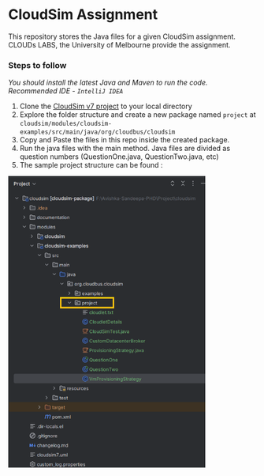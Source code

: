 # CloudSim Assignment

This repository stores the Java files for a given CloudSim assignment. CLOUDs LABS, the University of Melbourne provide the assignment.

### Steps to follow

*You should install the latest Java and Maven to run the code. Recommended IDE - `IntelliJ IDEA`*

1. Clone the [CloudSim v7 project](https://github.com/Cloudslab/cloudsim) to your local directory
2. Explore the folder structure and create a new package named `project` at `cloudsim/modules/cloudsim-examples/src/main/java/org/cloudbus/cloudsim`
3. Copy and Paste the files in this repo inside the created package.
4. Run the java files with the main method. Java files are divided as question numbers (QuestionOne.java, QuestionTwo.java, etc)
5. The sample project structure can be found :

<img src="https://github.com/AvishkaSandeepa/CloudSimProject/blob/master/project-structure.png" alt="Sample project structure" style="width:400px;"/>
